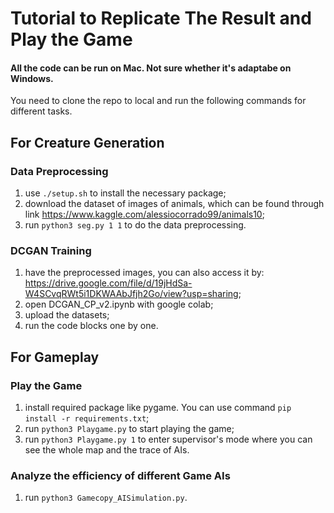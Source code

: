 # Tutorial to Replicate The Result and Play the Game

#### All the code can be run on Mac. Not sure whether it's adaptabe on Windows.
You need to clone the repo to local and run the following commands for different tasks.

## For Creature Generation
### Data Preprocessing
1. use `./setup.sh` to install the necessary package;
2. download the dataset of images of animals, which can be found through link https://www.kaggle.com/alessiocorrado99/animals10;
3. run `python3 seg.py 1 1` to do the data preprocessing.

### DCGAN Training
1. have the preprocessed images, you can also access it by: https://drive.google.com/file/d/19jHdSa-W4SCvqRWt5i1DKWAAbJfjh2Go/view?usp=sharing;
2. open DCGAN_CP_v2.ipynb with google colab;
3. upload the datasets;
4. run the code blocks one by one.

## For Gameplay
### Play the Game
1. install required package like pygame. You can use command `pip install -r requirements.txt`;
2. run `python3 Playgame.py` to start playing the game;
3. run `python3 Playgame.py 1` to enter supervisor's mode where you can see the whole map and the trace of AIs. 

### Analyze the efficiency of different Game AIs
1. run `python3 Gamecopy_AISimulation.py`.
